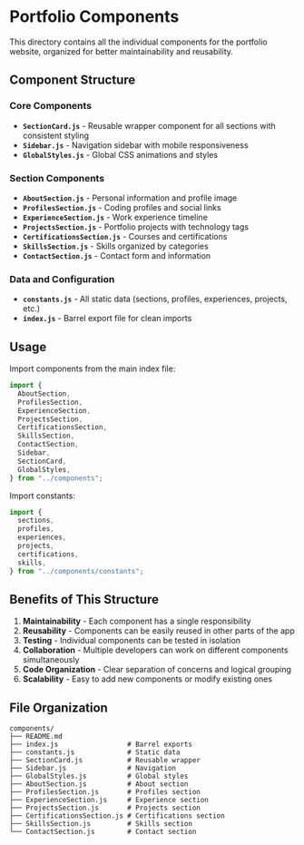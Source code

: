 # Portfolio Components

This directory contains all the individual components for the portfolio website, organized for better maintainability and reusability.

## Component Structure

### Core Components

- **`SectionCard.js`** - Reusable wrapper component for all sections with consistent styling
- **`Sidebar.js`** - Navigation sidebar with mobile responsiveness
- **`GlobalStyles.js`** - Global CSS animations and styles

### Section Components

- **`AboutSection.js`** - Personal information and profile image
- **`ProfilesSection.js`** - Coding profiles and social links
- **`ExperienceSection.js`** - Work experience timeline
- **`ProjectsSection.js`** - Portfolio projects with technology tags
- **`CertificationsSection.js`** - Courses and certifications
- **`SkillsSection.js`** - Skills organized by categories
- **`ContactSection.js`** - Contact form and information

### Data and Configuration

- **`constants.js`** - All static data (sections, profiles, experiences, projects, etc.)
- **`index.js`** - Barrel export file for clean imports

## Usage

Import components from the main index file:

```javascript
import {
  AboutSection,
  ProfilesSection,
  ExperienceSection,
  ProjectsSection,
  CertificationsSection,
  SkillsSection,
  ContactSection,
  Sidebar,
  SectionCard,
  GlobalStyles,
} from "../components";
```

Import constants:

```javascript
import {
  sections,
  profiles,
  experiences,
  projects,
  certifications,
  skills,
} from "../components/constants";
```

## Benefits of This Structure

1. **Maintainability** - Each component has a single responsibility
2. **Reusability** - Components can be easily reused in other parts of the app
3. **Testing** - Individual components can be tested in isolation
4. **Collaboration** - Multiple developers can work on different components simultaneously
5. **Code Organization** - Clear separation of concerns and logical grouping
6. **Scalability** - Easy to add new components or modify existing ones

## File Organization

```
components/
├── README.md
├── index.js                 # Barrel exports
├── constants.js             # Static data
├── SectionCard.js           # Reusable wrapper
├── Sidebar.js               # Navigation
├── GlobalStyles.js          # Global styles
├── AboutSection.js          # About section
├── ProfilesSection.js       # Profiles section
├── ExperienceSection.js     # Experience section
├── ProjectsSection.js       # Projects section
├── CertificationsSection.js # Certifications section
├── SkillsSection.js         # Skills section
└── ContactSection.js        # Contact section
```
